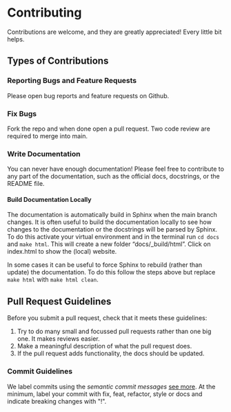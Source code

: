 # Contributing

Contributions are welcome, and they are greatly appreciated! Every little bit
helps.

## Types of Contributions

### Reporting Bugs and Feature Requests

Please open bug reports and feature requests on Github.

### Fix Bugs

Fork the repo and when done open a pull request. Two code review
are required to merge into main.

### Write Documentation

You can never have enough documentation! Please feel free to contribute to any
part of the documentation, such as the official docs, docstrings, or the README file.

#### Build Documentation Locally

The documentation is automatically build in Sphinx when the main branch changes. 
It is often useful to build the documentation locally to see how changes to the documentation or the docstrings will be parsed by Sphinx. To do this activate your virtual environment and in the terminal run `cd docs` and `make html`. This will create a new folder “docs/_build/html”. Click on index.html to show the (local) website.

In some cases it can be useful to force Sphinx to rebuild (rather than update) the documentation. To do this follow the steps above but replace `make html` with `make html clean`.

## Pull Request Guidelines

Before you submit a pull request, check that it meets these guidelines:

1. Try to do many small and focussed pull requests rather than one big one. It makes reviews easier.
2. Make a meaningful description of what the pull request does.
3. If the pull request adds functionality, the docs should be updated.

### Commit Guidelines

We label commits using the *semantic commit messages* [see more](https://www.conventionalcommits.org/en/v1.0.0/).
At the minimum, label your commit with fix, feat, refactor, style or docs and indicate breaking changes with "!".
